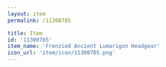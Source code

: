 ```yaml
---
layout: item
permalink: /11300785

title: Item
id: '11300785'
item_name: 'Frenzied Ancient Lumarigon Headgear'
icon_url: 'item/icon/11300705.png'
---
```

